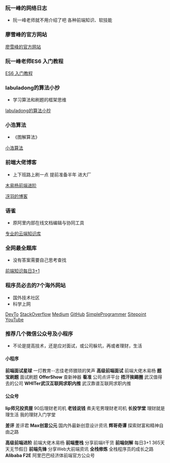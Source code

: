 ### 阮一峰的网络日志

* 阮一峰老师就不用介绍了吧 各种前端知识、软技能

[](http://www.ruanyifeng.com/blog/)

### 廖雪峰的官方网站

[廖雪峰的官方网站](https://www.liaoxuefeng.com/)

### 阮一峰老师ES6 入门教程

[ES6 入门教程](https://es6.ruanyifeng.com/)

### labuladong的算法小抄

* 学习算法和刷题的框架思维

[labuladong的算法小抄](https://labuladong.gitbook.io/algo/)

### 小浩算法

* 《图解算法》

[小浩算法](https://www.geekxh.com/0.0.%E5%AD%A6%E4%B9%A0%E9%A1%BB%E7%9F%A5/01.html)

### 前端大佬博客

* 上下班路上刷一点 提前准备半年 进大厂

[木易杨前端进阶](https://muyiy.cn/blog/)

[冴羽的博客](https://github.com/mqyqingfeng/Blog)

### 语雀

* 原阿里内部在线文档编辑与协同工具

[专业的云端知识库](https://www.yuque.com/dashboard)

### 全网最全题库

* 没有答案需要自己思考查找

[前端知识每日3+1](http://www.h-camel.com/index.html)

### 程序员必去的7个海外网站

* 国外技术社区
* 科学上网

[DevTo](https://dev.to/)
[StackOverflow](https://stackoverflow.com/)
[Medium](https://medium.com/)
[GitHub](https://github.com/)
[SimpleProgrammer](https://simpleprogrammer.com/)
[Sitepoint](https://www.sitepoint.com/)
[YouTube](https://www.youtube.com/)

### 推荐几个微信公众号及小程序

* 不论是提高技术，还是应对面试，或公司躲坑，再或者理财，生活

#### 小程序

**前端面试星球** 一灯教育--志佳老师猥琐的笑声
**高级前端面试** 前端大佬木易杨
**题宝刷题** 面试刷题
**OfferShow** 查新神器
**看准** 公司点评平台
**捂汗挨踢圈** 武汉值得去的公司
**WHITer武汉互联网求职内推** 武汉靠谱互联网求职内推

#### 公众号

**lip师兄投资屋** 90后理财老司机
**老钱说钱** 煮夫宅男理财老司机
**长投学堂** 理财就是理生活 我的理财入门学堂

**差评** 差评君
**Max创意公元** 国内外最新创意设计资讯
**辉哥奇谭** 探索财富和精神自由之路

**高级前端进阶** 前端大佬木易杨
**前端壹栈** 分享前端it干货
**前端剑解** 每日3+1 365天天无节假日
**前端先锋** 分享Web大前端资讯
**全栈修炼** 全栈程序员的成长之路
**Alibaba F2E** 阿里巴巴经济体前端官方公众号
